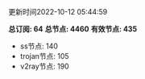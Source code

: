 更新时间2022-10-12 05:44:59

**总订阅: 64**
**总节点: 4460**
**有效节点: 435**
- ss节点: 140
- trojan节点: 105
- v2ray节点: 190
